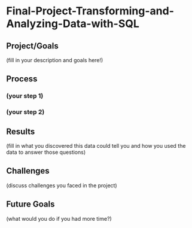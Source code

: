 # Final-Project-Transforming-and-Analyzing-Data-with-SQL

## Project/Goals
(fill in your description and goals here!)

## Process
### (your step 1)
### (your step 2)

## Results
(fill in what you discovered this data could tell you and how you used the data to answer those questions)

## Challenges 
(discuss challenges you faced in the project)

## Future Goals
(what would you do if you had more time?)
